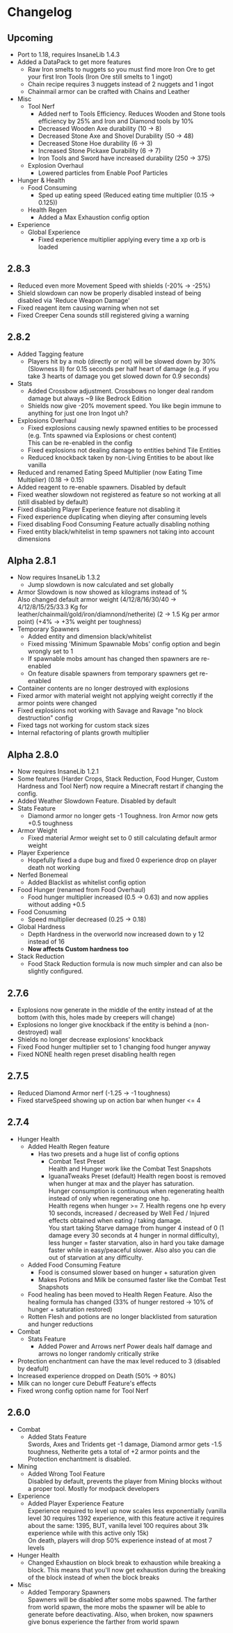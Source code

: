 # Changelog

## Upcoming
* Port to 1.18, requires InsaneLib 1.4.3
* Added a DataPack to get more features
  * Raw Iron smelts to nuggets so you must find more Iron Ore to get your first Iron Tools (Iron Ore still smelts to 1 ingot)
  * Chain recipe requires 3 nuggets instead of 2 nuggets and 1 ingot
  * Chainmail armor can be crafted with Chains and Leather
* Misc
  * Tool Nerf
    * Added nerf to Tools Efficiency. Reduces Wooden and Stone tools efficiency by 25% and Iron and Diamond tools by 10%
    * Decreased Wooden Axe durability (10 -> 8)
    * Decreased Stone Axe and Shovel Durability (50 -> 48)
    * Decreased Stone Hoe durability (6 -> 3)
    * Increased Stone Pickaxe Durability (6 -> 7)
    * Iron Tools and Sword have increased durability (250 -> 375)
  * Explosion Overhaul
      * Lowered particles from Enable Poof Particles
* Hunger & Health
  * Food Consuming
    * Sped up eating speed (Reduced eating time multiplier (0.15 -> 0.125))
  * Health Regen
    * Added a Max Exhaustion config option
* Experience
  * Global Experience
    * Fixed experience multiplier applying every time a xp orb is loaded

## 2.8.3
* Reduced even more Movement Speed with shields (-20% -> -25%)
* Shield slowdown can now be properly disabled instead of being disabled via 'Reduce Weapon Damage'
* Fixed reagent item causing warning when not set
* Fixed Creeper Cena sounds still registered giving a warning

## 2.8.2
* Added Tagging feature
  * Players hit by a mob (directly or not) will be slowed down by 30% (Slowness II) for 0.15 seconds per half heart of damage (e.g. if you take 3 hearts of damage you get slowed down for 0.9 seconds)
* Stats
  * Added Crossbow adjustment. Crossbows no longer deal random damage but always ~9 like Bedrock Edition
  * Shields now give -20% movement speed. You like begin immune to anything for just one Iron Ingot uh?
* Explosions Overhaul
  * Fixed explosions causing newly spawned entities to be processed (e.g. Tnts spawned via Explosions or chest content)  
    This can be re-enabled in the config
  * Fixed explosions not dealing damage to entities behind Tile Entities
  * Reduced knockback taken by non-Living Entities to be about like vanilla
* Reduced and renamed Eating Speed Multiplier (now Eating Time Multiplier) (0.18 -> 0.15) 
* Added reagent to re-enable spawners. Disabled by default
* Fixed weather slowdown not registered as feature so not working at all (still disabled by default)
* Fixed disabling Player Experience feature not disabling it
* Fixed experience duplicating when dieying after consuming levels
* Fixed disabling Food Consuming Feature actually disabling nothing
* Fixed entity black/whitelist in temp spawners not taking into account dimensions

## Alpha 2.8.1
* Now requires InsaneLib 1.3.2
  * Jump slowdown is now calculated and set globally
* Armor Slowdown is now showed as kilograms instead of %  
  Also changed default armor weight (4/12/8/16/30/40 -> 4/12/8/15/25/33.3 Kg for leather/chainmail/gold/iron/diamnond/netherite) (2 -> 1.5 Kg per armor point) (+4% -> +3% weight per toughness)
* Temporary Spawners
  * Added entity and dimension black/whitelist
  * Fixed missing 'Minimum Spawnable Mobs' config option and begin wrongly set to 1
  * If spawnable mobs amount has changed then spawners are re-enabled
  * On feature disable spawners from temporary spawners get re-enabled
* Container contents are no longer destroyed with explosions
* Fixed armor with material weight not applying weight correctly if the armor points were changed
* Fixed explosions not working with Savage and Ravage "no block destruction" config
* Fixed tags not working for custom stack sizes
* Internal refactoring of plants growth multiplier

## Alpha 2.8.0
* Now requires InsaneLib 1.2.1
* Some features (Harder Crops, Stack Reduction, Food Hunger, Custom Hardness and Tool Nerf) now require a Minecraft restart if changing the config.
* Added Weather Slowdown Feature. Disabled by default
* Stats Feature
    * Diamond armor no longer gets -1 Toughness. Iron Armor now gets +0.5 toughness
* Armor Weight
    * Fixed material Armor weight set to 0 still calculating default armor weight
* Player Experience
    * Hopefully fixed a dupe bug and fixed 0 experience drop on player death not working
* Nerfed Bonemeal
    * Added Blacklist as whitelist config option
* Food Hunger (renamed from Food Overhaul)
    * Food hunger multiplier increased (0.5 -> 0.63) and now applies without adding +0.5
* Food Conusming
    * Speed multiplier decreased (0.25 -> 0.18)
* Global Hardness
    * Depth Hardness in the overworld now increased down to y 12 instead of 16
    * **Now affects Custom hardness too**
* Stack Reduction
    * Food Stack Reduction formula is now much simpler and can also be slightly configured.

## 2.7.6
* Explosions now generate in the middle of the entity instead of at the bottom (with this, holes made by creepers will change)
* Explosions no longer give knockback if the entity is behind a (non-destroyed) wall
* Shields no longer decrease explosions' knockback
* Fixed Food hunger multiplier set to 1 changing food hunger anyway
* Fixed NONE health regen preset disabling health regen

## 2.7.5
* Reduced Diamond Armor nerf (-1.25 -> -1 toughness)
* Fixed starveSpeed showing up on action bar when hunger <= 4

## 2.7.4
* Hunger Health
    * Added Health Regen feature
        * Has two presets and a huge list of config options
            * Combat Test Preset  
              Health and Hunger work like the Combat Test Snapshots
            * IguanaTweaks Preset (default)
              Health regen boost is removed when hunger at max and the player has saturation.  
              Hunger consumption is continuous when regenerating health instead of only when regenerating one hp.  
              Health regens when hunger >= 7. Health regens one hp every 10 seconds, increased / decreased by Well Fed / Injured effects obtained when eating / taking damage.  
              You start taking Starve damage from hunger 4 instead of 0 (1 damage every 30 seconds at 4 hunger in normal difficulty), less hunger = faster starvation, also in hard you take damage faster while in easy/peaceful slower. Also also you can die out of starvation at any difficulty.  
    * Added Food Consuming Feature
        * Food is consumed slower based on hunger + saturation given
        * Makes Potions and Milk be consumed faster like the Combat Test Snapshots
    * Food healing has been moved to Health Regen Feature. Also the healing formula has changed (33% of hunger restored -> 10% of hunger + saturation restored)
    * Rotten Flesh and potions are no longer blacklisted from saturation and hunger reductions
* Combat
    * Stats Feature
        * Added Power and Arrows nerf
          Power deals half damage and arrows no longer randomly critically strike
* Protection enchantment can have the max level reduced to 3 (disabled by deafult)
* Increased experience dropped on Death (50% -> 80%)
* Milk can no longer cure Debuff Feature's effects
* Fixed wrong config option name for Tool Nerf

## 2.6.0
* Combat
    * Added Stats Feature  
      Swords, Axes and Tridents get -1 damage, Diamond armor gets -1.5 toughness, Netherite gets a total of +2 armor
      points and the Protection enchantment is disabled.
* Mining
    * Added Wrong Tool Feature  
      Disabled by default, prevents the player from Mining blocks without a proper tool. Mostly for modpack developers
* Experience
    * Added Player Experience Feature  
      Experience required to level up now scales less exponentially (vanilla level 30 requires 1392 experience, with
      this feature active it requires about the same: 1395, BUT, vanilla level 100 requires about 31k experience while
      with this active only 15k)  
      On death, players will drop 50% experience instead of at most 7 levels
* Hunger Health
    * Changed Exhaustion on block break to exhaustion while breaking a block. This means that you'll now get exhaustion
      during the breaking of the block instead of when the block breaks
* Misc
    * Added Temporary Spawners  
      Spawners will be disabled after some mobs spawned. The farther from world spawn, the more mobs the spawner will be
      able to generate before deactivating. Also, when broken, now spawners give bonus experience the farther from world
      spawn